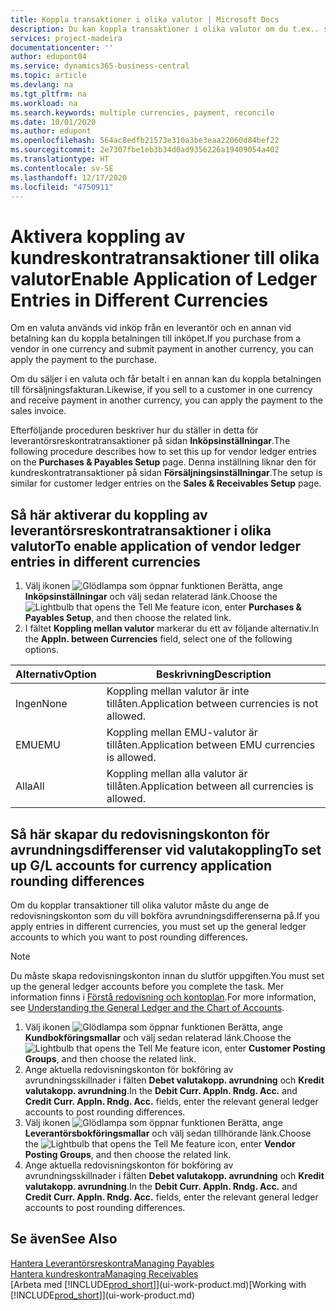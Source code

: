 ```yaml
---
title: Koppla transaktioner i olika valutor | Microsoft Docs
description: Du kan koppla transaktioner i olika valutor om du t.ex.. säljer i en valuta och får betalningen i en annan valuta.
services: project-madeira
documentationcenter: ''
author: edupont04
ms.service: dynamics365-business-central
ms.topic: article
ms.devlang: na
ms.tgt_pltfrm: na
ms.workload: na
ms.search.keywords: multiple currencies, payment, reconcile
ms.date: 10/01/2020
ms.author: edupont
ms.openlocfilehash: 564ac8edfb21573e310a3be3eaa22060d84bef22
ms.sourcegitcommit: 2e7307fbe1eb3b34d0ad9356226a19409054a402
ms.translationtype: HT
ms.contentlocale: sv-SE
ms.lasthandoff: 12/17/2020
ms.locfileid: "4750911"
---
```

# <a name="enable-application-of-ledger-entries-in-different-currencies"></a><span data-ttu-id="e536a-103">Aktivera koppling av kundreskontratransaktioner till olika valutor</span><span class="sxs-lookup"><span data-stu-id="e536a-103">Enable Application of Ledger Entries in Different Currencies</span></span>
<span data-ttu-id="e536a-104">Om en valuta används vid inköp från en leverantör och en annan vid betalning kan du koppla betalningen till inköpet.</span><span class="sxs-lookup"><span data-stu-id="e536a-104">If you purchase from a vendor in one currency and submit payment in another currency, you can apply the payment to the purchase.</span></span>

<span data-ttu-id="e536a-105">Om du säljer i en valuta och får betalt i en annan kan du koppla betalningen till försäljningsfakturan.</span><span class="sxs-lookup"><span data-stu-id="e536a-105">Likewise, if you sell to a customer in one currency and receive payment in another currency, you can apply the payment to the sales invoice.</span></span>

<span data-ttu-id="e536a-106">Efterföljande proceduren beskriver hur du ställer in detta för leverantörsreskontratransaktioner på sidan **Inköpsinställningar**.</span><span class="sxs-lookup"><span data-stu-id="e536a-106">The following procedure describes how to set this up for vendor ledger entries on the **Purchases & Payables Setup** page.</span></span> <span data-ttu-id="e536a-107">Denna inställning liknar den för kundreskontratransaktioner på sidan **Försäljningsinställningar**.</span><span class="sxs-lookup"><span data-stu-id="e536a-107">The setup is similar for customer ledger entries on the **Sales & Receivables Setup** page.</span></span>

## <a name="to-enable-application-of-vendor-ledger-entries-in-different-currencies"></a><span data-ttu-id="e536a-108">Så här aktiverar du koppling av leverantörsreskontratransaktioner i olika valutor</span><span class="sxs-lookup"><span data-stu-id="e536a-108">To enable application of vendor ledger entries in different currencies</span></span>
1. <span data-ttu-id="e536a-109">Välj ikonen ![Glödlampa som öppnar funktionen Berätta](media/ui-search/search_small.png "Berätta vad du vill göra"), ange **Inköpsinställningar** och välj sedan relaterad länk.</span><span class="sxs-lookup"><span data-stu-id="e536a-109">Choose the ![Lightbulb that opens the Tell Me feature](media/ui-search/search_small.png "Tell me what you want to do") icon, enter **Purchases & Payables Setup**, and then choose the related link.</span></span>
2. <span data-ttu-id="e536a-110">I fältet **Koppling mellan valutor** markerar du ett av följande alternativ.</span><span class="sxs-lookup"><span data-stu-id="e536a-110">In the **Appln. between Currencies** field, select one of the following options.</span></span>

| <span data-ttu-id="e536a-111">Alternativ</span><span class="sxs-lookup"><span data-stu-id="e536a-111">Option</span></span> | <span data-ttu-id="e536a-112">Beskrivning</span><span class="sxs-lookup"><span data-stu-id="e536a-112">Description</span></span> |
| --- | --- |
| <span data-ttu-id="e536a-113">Ingen</span><span class="sxs-lookup"><span data-stu-id="e536a-113">None</span></span> |<span data-ttu-id="e536a-114">Koppling mellan valutor är inte tillåten.</span><span class="sxs-lookup"><span data-stu-id="e536a-114">Application between currencies is not allowed.</span></span> |
| <span data-ttu-id="e536a-115">EMU</span><span class="sxs-lookup"><span data-stu-id="e536a-115">EMU</span></span> |<span data-ttu-id="e536a-116">Koppling mellan EMU-valutor är tillåten.</span><span class="sxs-lookup"><span data-stu-id="e536a-116">Application between EMU currencies is allowed.</span></span> |
| <span data-ttu-id="e536a-117">Alla</span><span class="sxs-lookup"><span data-stu-id="e536a-117">All</span></span> |<span data-ttu-id="e536a-118">Koppling mellan alla valutor är tillåten.</span><span class="sxs-lookup"><span data-stu-id="e536a-118">Application between all currencies is allowed.</span></span> |

## <a name="to-set-up-gl-accounts-for-currency-application-rounding-differences"></a><span data-ttu-id="e536a-119">Så här skapar du redovisningskonton för avrundningsdifferenser vid valutakoppling</span><span class="sxs-lookup"><span data-stu-id="e536a-119">To set up G/L accounts for currency application rounding differences</span></span>  
<span data-ttu-id="e536a-120">Om du kopplar transaktioner till olika valutor måste du ange de redovisningskonton som du vill bokföra avrundningsdifferenserna på.</span><span class="sxs-lookup"><span data-stu-id="e536a-120">If you apply entries in different currencies, you must set up the general ledger accounts to which you want to post rounding differences.</span></span>  

> [!NOTE]  
>  <span data-ttu-id="e536a-121">Du måste skapa redovisningskonton innan du slutför uppgiften.</span><span class="sxs-lookup"><span data-stu-id="e536a-121">You must set up the general ledger accounts before you complete the task.</span></span> <span data-ttu-id="e536a-122">Mer information finns i [Förstå redovisning och kontoplan](finance-general-ledger.md).</span><span class="sxs-lookup"><span data-stu-id="e536a-122">For more information, see [Understanding the General Ledger and the Chart of Accounts](finance-general-ledger.md).</span></span>

1. <span data-ttu-id="e536a-123">Välj ikonen ![Glödlampa som öppnar funktionen Berätta](media/ui-search/search_small.png "Berätta vad du vill göra"), ange **Kundbokföringsmallar** och välj sedan relaterad länk.</span><span class="sxs-lookup"><span data-stu-id="e536a-123">Choose the ![Lightbulb that opens the Tell Me feature](media/ui-search/search_small.png "Tell me what you want to do") icon, enter **Customer Posting Groups**, and then choose the related link.</span></span>  
2. <span data-ttu-id="e536a-124">Ange aktuella redovisningskonton för bokföring av avrundningsskillnader i fälten **Debet valutakopp. avrundning** och **Kredit valutakopp. avrundning**.</span><span class="sxs-lookup"><span data-stu-id="e536a-124">In the **Debit Curr. Appln. Rndg. Acc.** and **Credit Curr. Appln. Rndg. Acc.** fields, enter the relevant general ledger accounts to post rounding differences.</span></span>  
3. <span data-ttu-id="e536a-125">Välj ikonen ![Glödlampa som öppnar funktionen Berätta](media/ui-search/search_small.png "Berätta vad du vill göra"), ange **Leverantörsbokföringsmallar** och välj sedan tillhörande länk.</span><span class="sxs-lookup"><span data-stu-id="e536a-125">Choose the ![Lightbulb that opens the Tell Me feature](media/ui-search/search_small.png "Tell me what you want to do") icon, enter **Vendor Posting Groups**, and then choose the related link.</span></span>  
4. <span data-ttu-id="e536a-126">Ange aktuella redovisningskonton för bokföring av avrundningsskillnader i fälten **Debet valutakopp. avrundning** och **Kredit valutakopp. avrundning**.</span><span class="sxs-lookup"><span data-stu-id="e536a-126">In the **Debit Curr. Appln. Rndg. Acc.** and **Credit Curr. Appln. Rndg. Acc.** fields, enter the relevant general ledger accounts to post rounding differences.</span></span>  

## <a name="see-also"></a><span data-ttu-id="e536a-127">Se även</span><span class="sxs-lookup"><span data-stu-id="e536a-127">See Also</span></span>
[<span data-ttu-id="e536a-128">Hantera Leverantörsreskontra</span><span class="sxs-lookup"><span data-stu-id="e536a-128">Managing Payables</span></span>](payables-manage-payables.md)  
[<span data-ttu-id="e536a-129">Hantera kundreskontra</span><span class="sxs-lookup"><span data-stu-id="e536a-129">Managing Receivables</span></span>](receivables-manage-receivables.md)  
<span data-ttu-id="e536a-130">[Arbeta med [!INCLUDE[prod_short](includes/prod_short.md)]](ui-work-product.md)</span><span class="sxs-lookup"><span data-stu-id="e536a-130">[Working with [!INCLUDE[prod_short](includes/prod_short.md)]](ui-work-product.md)</span></span>
